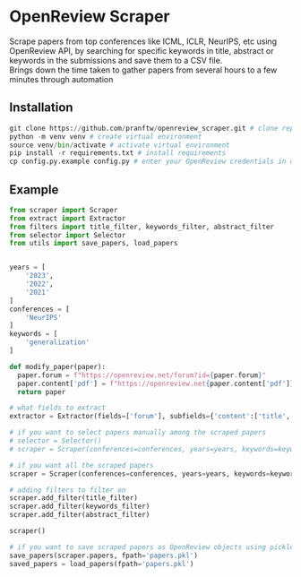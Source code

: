 # OpenReview Scraper
Scrape papers from top conferences like ICML, ICLR, NeurIPS, etc using OpenReview API, by searching for specific keywords in title, abstract or keywords in the submissions and save them to a CSV file.<br>
Brings down the time taken to gather papers from several hours to a few minutes through automation

## Installation
```python
git clone https://github.com/pranftw/openreview_scraper.git # clone repo
python -m venv venv # create virtual environment
source venv/bin/activate # activate virtual environment
pip install -r requirements.txt # install requirements
cp config.py.example config.py # enter your OpenReview credentials in config.py
```

## Example
```python
from scraper import Scraper
from extract import Extractor
from filters import title_filter, keywords_filter, abstract_filter
from selector import Selector
from utils import save_papers, load_papers


years = [
    '2023',
    '2022',
    '2021'
]
conferences = [
    'NeurIPS'
]
keywords = [
    'generalization'
]

def modify_paper(paper):
  paper.forum = f"https://openreview.net/forum?id={paper.forum}"
  paper.content['pdf'] = f"https://openreview.net{paper.content['pdf']}"
  return paper

# what fields to extract
extractor = Extractor(fields=['forum'], subfields={'content':['title', 'keywords', 'abstract', 'pdf', 'match']})

# if you want to select papers manually among the scraped papers
# selector = Selector()
# scraper = Scraper(conferences=conferences, years=years, keywords=keywords, extractor=extractor, fpath='example.csv', fns=[modify_paper], selector=selector)

# if you want all the scraped papers
scraper = Scraper(conferences=conferences, years=years, keywords=keywords, extractor=extractor, fpath='example.csv', fns=[modify_paper])

# adding filters to filter on
scraper.add_filter(title_filter)
scraper.add_filter(keywords_filter)
scraper.add_filter(abstract_filter)

scraper()

# if you want to save scraped papers as OpenReview objects using pickle
save_papers(scraper.papers, fpath='papers.pkl')
saved_papers = load_papers(fpath='papers.pkl')
```
